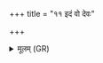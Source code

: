 +++
title = "११ इदं वो देवः"

+++
<details><summary>मूलम् (GR)</summary>

इदं वो देवः सविता-  
-इदं देवो बृहस्पतिः ।  
इदं वो विश्वे देवा  
अवसानम् अयुक्षत ॥
</details>